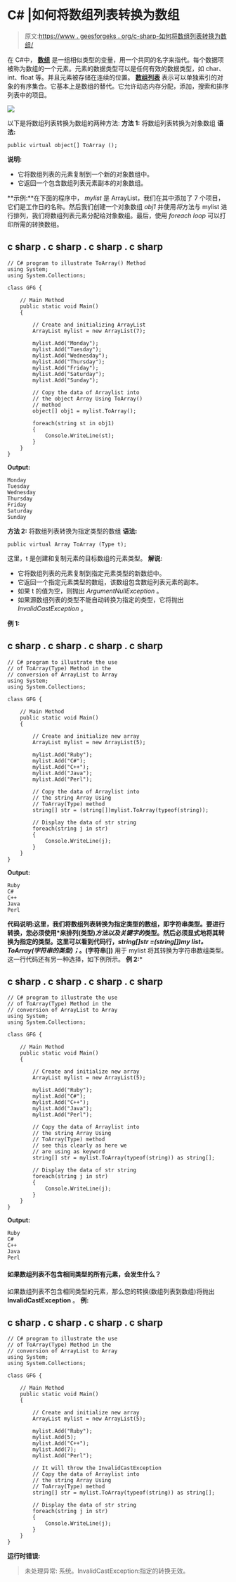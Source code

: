 # C# |如何将数组列表转换为数组

> 原文:[https://www . geesforgeks . org/c-sharp-如何将数组列表转换为数组/](https://www.geeksforgeeks.org/c-sharp-how-to-convert-an-arraylist-to-array/)

在 C#中， [**数组**](https://www.geeksforgeeks.org/c-sharp-arrays/) 是一组相似类型的变量，用一个共同的名字来指代。每个数据项被称为数组的一个元素。元素的数据类型可以是任何有效的数据类型，如 char、int、float 等。并且元素被存储在连续的位置。
[**数组列表**](https://www.geeksforgeeks.org/c-arraylist-class/) 表示可以单独索引的对象的有序集合。它基本上是数组的替代。它允许动态内存分配，添加，搜索和排序列表中的项目。

![](img/c60d36f71a3d10e2bb1478880dabe269.png)

以下是将数组列表转换为数组的两种方法:
**方法 1:** 将数组列表转换为对象数组
**语法:**

```
public virtual object[] ToArray ();
```

**说明:**

*   它将数组列表的元素复制到一个新的对象数组中。
*   它返回一个包含数组列表元素副本的对象数组。

**示例:**在下面的程序中， *mylist* 是 ArrayList，我们在其中添加了 7 个项目，它们是工作日的名称。然后我们创建一个对象数组 *obj1* 并使用*将*方法与 mylist 进行排列，我们将数组列表元素分配给对象数组。最后，使用 *foreach loop* 可以打印所需的转换数组。

## c sharp . c sharp . c sharp . c sharp

```
// C# program to illustrate ToArray() Method
using System;
using System.Collections;

class GFG {

    // Main Method
    public static void Main()
    {

        // Create and initializing ArrayList
        ArrayList mylist = new ArrayList(7);

        mylist.Add("Monday");
        mylist.Add("Tuesday");
        mylist.Add("Wednesday");
        mylist.Add("Thursday");
        mylist.Add("Friday");
        mylist.Add("Saturday");
        mylist.Add("Sunday");

        // Copy the data of Arraylist into
        // the object Array Using ToArray()
        // method
        object[] obj1 = mylist.ToArray();

        foreach(string st in obj1)
        {
            Console.WriteLine(st);
        }
    }
}
```

**Output:** 

```
Monday
Tuesday
Wednesday
Thursday
Friday
Saturday
Sunday
```

**方法 2:** 将数组列表转换为指定类型的数组
**语法:**

```
public virtual Array ToArray (Type t);
```

这里，t 是创建和复制元素的目标数组的元素类型。
**解说:**

*   它将数组列表的元素复制到指定元素类型的新数组中。
*   它返回一个指定元素类型的数组，该数组包含数组列表元素的副本。
*   如果 t 的值为空，则抛出 *ArgumentNullException* 。
*   如果源数组列表的类型不能自动转换为指定的类型，它将抛出 *InvalidCastException* 。

**例 1:**

## c sharp . c sharp . c sharp . c sharp

```
// C# program to illustrate the use
// of ToArray(Type) Method in the
// conversion of ArrayList to Array
using System;
using System.Collections;

class GFG {

    // Main Method
    public static void Main()
    {

        // Create and initialize new array
        ArrayList mylist = new ArrayList(5);

        mylist.Add("Ruby");
        mylist.Add("C#");
        mylist.Add("C++");
        mylist.Add("Java");
        mylist.Add("Perl");

        // Copy the data of Arraylist into
        // the string Array Using
        // ToArray(Type) method
        string[] str = (string[])mylist.ToArray(typeof(string));

        // Display the data of str string
        foreach(string j in str)
        {
            Console.WriteLine(j);
        }
    }
}
```

**Output:** 

```
Ruby
C#
C++
Java
Perl
```

**代码说明:**这里，我们将数组列表转换为指定类型的数组，即字符串类型。要进行转换，您必须使用*来排列(类型)*方法以及关键字的*类型。然后必须显式地将其转换为指定的类型。这里可以看到代码行，*string[]str =(string[])my list。ToArray(字符串的类型)；*。**(字符串[])** 用于 mylist 将其转换为字符串数组类型。这一行代码还有另一种选择，如下例所示。
**例 2:*** 

## c sharp . c sharp . c sharp . c sharp

```
// C# program to illustrate the use
// of ToArray(Type) Method in the
// conversion of ArrayList to Array
using System;
using System.Collections;

class GFG {

    // Main Method
    public static void Main()
    {

        // Create and initialize new array
        ArrayList mylist = new ArrayList(5);

        mylist.Add("Ruby");
        mylist.Add("C#");
        mylist.Add("C++");
        mylist.Add("Java");
        mylist.Add("Perl");

        // Copy the data of Arraylist into
        // the string Array Using
        // ToArray(Type) method
        // see this clearly as here we
        // are using as keyword
        string[] str = mylist.ToArray(typeof(string)) as string[];

        // Display the data of str string
        foreach(string j in str)
        {
            Console.WriteLine(j);
        }
    }
}
```

**Output:** 

```
Ruby
C#
C++
Java
Perl
```

#### 如果数组列表不包含相同类型的所有元素，会发生什么？

如果数组列表不包含相同类型的元素，那么您的转换(数组列表到数组)将抛出 **InvalidCastException** 。
**例:**

## c sharp . c sharp . c sharp . c sharp

```
// C# program to illustrate the use
// of ToArray(Type) Method in the
// conversion of ArrayList to Array
using System;
using System.Collections;

class GFG {

    // Main Method
    public static void Main()
    {

        // Create and initialize new array
        ArrayList mylist = new ArrayList(5);

        mylist.Add("Ruby");
        mylist.Add(5);
        mylist.Add("C++");
        mylist.Add(7);
        mylist.Add("Perl");

        // It will throw the InvalidCastException
        // Copy the data of Arraylist into
        // the string Array Using
        // ToArray(Type) method
        string[] str = mylist.ToArray(typeof(string)) as string[];

        // Display the data of str string
        foreach(string j in str)
        {
            Console.WriteLine(j);
        }
    }
}
```

**运行时错误:**

> 未处理异常:
> 系统。InvalidCastException:指定的转换无效。